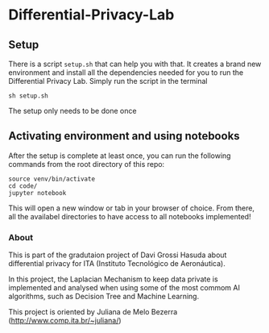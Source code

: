 # Differential-Privacy-Lab
## Setup

There is a script `setup.sh` that can help you with that. It creates a brand new environment and install all the dependencies needed for you to run the Differential Privacy Lab. Simply run the script in the terminal

```
sh setup.sh
```

The setup only needs to be done once

## Activating environment and using notebooks

After the setup is complete at least once, you can run the following commands from the root directory of this repo:
```
source venv/bin/activate
cd code/
jupyter notebook
```

This will open a new window or tab in your browser of choice. From there, all the availabel directories to have access to all notebooks implemented!


### About
This is part of the gradutaion project of Davi Grossi Hasuda about differential privacy for ITA (Instituto Tecnológico de Aeronáutica).

In this project, the Laplacian Mechanism to keep data private is implemented and analysed when using some of the most commom AI algorithms, such as Decision Tree and Machine Learning.

This project is oriented by Juliana de Melo Bezerra (http://www.comp.ita.br/~juliana/)